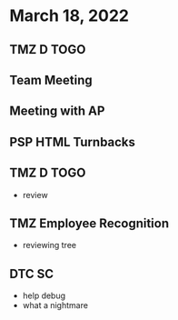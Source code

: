 # March 18, 2022

## TMZ D TOGO

## Team Meeting

## Meeting with AP

## PSP HTML Turnbacks

## TMZ D TOGO
- review

## TMZ Employee Recognition
- reviewing tree

## DTC SC
- help debug
- what a nightmare